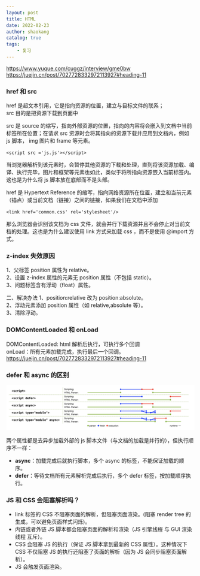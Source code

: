 ```yaml
---
layout: post
title: HTML
date: 2022-02-23
author: shaokang
catalog: true
tags:
    - 复习
---
```


https://www.yuque.com/cuggz/interview/gme0bw
https://juejin.cn/post/7027728332972113927#heading-11

### href 和 src

href 是超文本引用，它是指向资源的位置，建立与目标文件的联系；  
src 目的是把资源下载到页面中

src 是 source 的缩写，指向外部资源的位置，指向的内容将会嵌入到文档中当前标签所在位置；在请求 src 资源时会将其指向的资源下载并应用到文档内，例如 js 脚本， img 图片和 frame 等元素。

```
<script src ='js.js'></script>
```

当浏览器解析到该元素时，会暂停其他资源的下载和处理，直到将该资源加载、编译、执行完毕，图片和框架等元素也如此，类似于将所指向资源嵌入当前标签内。这也是为什么将 js 脚本放在底部而不是头部。

href 是 Hypertext Reference 的缩写，指向网络资源所在位置，建立和当前元素（锚点）或当前文档（链接）之间的链接，如果我们在文档中添加

```
<link href='common.css' rel='stylesheet'/>
```

那么浏览器会识别该文档为 css 文件，就会并行下载资源并且不会停止对当前文档的处理。这也是为什么建议使用 link 方式来加载 css ，而不是使用 @import 方式。

### z-index 失效原因

1、父标签 position 属性为 relative。  
2、设置 z-index 属性的元素无 position 属性（不包括 static）。  
3、问题标签含有浮动（float）属性。

二、解决办法
1、position:relative 改为 position:absolute。  
2、浮动元素添加 position 属性（如 relative,absolute 等）。  
3、清除浮动。

### DOMContentLoaded 和 onLoad

DOMContentLoaded: html 解析后执行，可执行多个回调  
onLoad：所有元素加载完成，执行最后一个回调。  
https://juejin.cn/post/7027728332972113927#heading-11

### defer 和 async 的区别

![](../img/async-defer.png)

两个属性都是去异步加载外部的 js 脚本文件（与文档的加载是并行的），但执行顺序不一样：

-   **async**：加载完成后就执行脚本，多个 async 的标签，不能保证加载的顺序。
-   **defer**：等待文档所有元素解析完成后执行，多个 defer 标签，按加载顺序执行。

### JS 和 CSS 会阻塞解析吗？

-   link 标签的 CSS 不阻塞页面的解析，但阻塞页面渲染。(阻塞 render tree 的生成，可以避免页面样式闪烁)。
-   内链或者外链 JS 脚本都会阻塞页面的解析和渲染（JS 引擎线程 与 GUI 渲染线程 互斥）。
-   CSS 会阻塞 JS 的执行（保证 JS 脚本拿到最新的 CSS 属性）。这种情况下 CSS 不仅阻塞 JS 的执行还阻塞了页面的解析（因为 JS 会同步阻塞页面解析）。
-   JS 会触发页面渲染。
